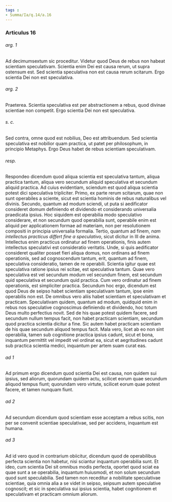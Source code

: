 ```yaml
---
tags : 
- Summa/Ia/q.14/a.16
---
```


### Articulus 16

###### arg. 1
Ad decimumsextum sic proceditur. Videtur quod Deus de rebus non habeat scientiam speculativam. Scientia enim Dei est causa rerum, ut supra ostensum est. Sed scientia speculativa non est causa rerum scitarum. Ergo scientia Dei non est speculativa.

###### arg. 2
Praeterea. Scientia speculativa est per abstractionem a rebus, quod divinae scientiae non competit. Ergo scientia Dei non est speculativa.

###### s. c.
Sed contra, omne quod est nobilius, Deo est attribuendum. Sed scientia speculativa est nobilior quam practica, ut patet per philosophum, in principio Metaphys. Ergo Deus habet de rebus scientiam speculativam.

###### resp.
Respondeo dicendum quod aliqua scientia est speculativa tantum, aliqua practica tantum, aliqua vero secundum aliquid speculativa et secundum aliquid practica. Ad cuius evidentiam, sciendum est quod aliqua scientia potest dici speculativa tripliciter. Primo, ex parte rerum scitarum, quae non sunt operabiles a sciente, sicut est scientia hominis de rebus naturalibus vel divinis. Secundo, quantum ad modum sciendi, ut puta si aedificator consideret domum definiendo et dividendo et considerando universalia praedicata ipsius. Hoc siquidem est operabilia modo speculativo considerare, et non secundum quod operabilia sunt, operabile enim est aliquid per applicationem formae ad materiam, non per resolutionem compositi in principia universalia formalia. Tertio, quantum ad finem, *nam intellectus practicus differt fine a speculativo*, sicut dicitur in III de anima. Intellectus enim practicus ordinatur ad finem operationis, finis autem intellectus speculativi est consideratio veritatis. Unde, si quis aedificator consideret qualiter posset fieri aliqua domus, non ordinans ad finem operationis, sed ad cognoscendum tantum, erit, quantum ad finem, speculativa consideratio, tamen de re operabili. Scientia igitur quae est speculativa ratione ipsius rei scitae, est speculativa tantum. Quae vero speculativa est vel secundum modum vel secundum finem, est secundum quid speculativa et secundum quid practica. Cum vero ordinatur ad finem operationis, est simpliciter practica. Secundum hoc ergo, dicendum est quod Deus de seipso habet scientiam speculativam tantum, ipse enim operabilis non est. De omnibus vero aliis habet scientiam et speculativam et practicam. Speculativam quidem, quantum ad modum, quidquid enim in rebus nos speculative cognoscimus definiendo et dividendo, hoc totum Deus multo perfectius novit. Sed de his quae potest quidem facere, sed secundum nullum tempus facit, non habet practicam scientiam, secundum quod practica scientia dicitur a fine. Sic autem habet practicam scientiam de his quae secundum aliquod tempus facit. Mala vero, licet ab eo non sint operabilia, tamen sub cognitione practica ipsius cadunt, sicut et bona, inquantum permittit vel impedit vel ordinat ea, sicut et aegritudines cadunt sub practica scientia medici, inquantum per artem suam curat eas.

###### ad 1
Ad primum ergo dicendum quod scientia Dei est causa, non quidem sui ipsius, sed aliorum, quorundam quidem actu, scilicet eorum quae secundum aliquod tempus fiunt; quorundam vero virtute, scilicet eorum quae potest facere, et tamen nunquam fiunt.

###### ad 2
Ad secundum dicendum quod scientiam esse acceptam a rebus scitis, non per se convenit scientiae speculativae, sed per accidens, inquantum est humana.

###### ad 3
Ad id vero quod in contrarium obiicitur, dicendum quod de operabilibus perfecta scientia non habetur, nisi sciantur inquantum operabilia sunt. Et ideo, cum scientia Dei sit omnibus modis perfecta, oportet quod sciat ea quae sunt a se operabilia, inquantum huiusmodi, et non solum secundum quod sunt speculabilia. Sed tamen non receditur a nobilitate speculativae scientiae, quia omnia alia a se videt in seipso, seipsum autem speculative cognoscit; et sic in speculativa sui ipsius scientia, habet cognitionem et speculativam et practicam omnium aliorum.

